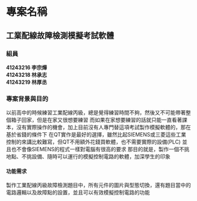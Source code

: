# 專案名稱

## 工業配線故障檢測模擬考試軟體

### 組員
__41243216 李宗燁__  
__41243218 林承志__  
__41243219 林厚丞__

### 專案背景與目的

以前高中的時候練習工業配線丙級，總是覺得練習時間不夠，然後又不可能帶著整個箱子回家，但是在家又很想要練習
而如果在家想要練習的話就只能一直看著課本，沒有實際操作的機會，加上目前沒有人專門替這項考試製作模擬軟體的，那在基於省錢的條件下
在QT實作是最好的選擇，雖然比起SIEMENS或三菱這些工業控制的來講比較難寫，但QT不用額外花錢買軟體，也不需要實際的設備(PLC)
並且也不會像SIEMENS的程式一樣對電腦有很高的要求
那目的就是，製作一個不挑地點、不挑設備、隨時可以運行的模擬控制電路的軟體，加深學生的印象

#### 功能需求

製作工業配線丙級故障檢測題目中，所有元件的圖片與型態切換，還有題目當中的電路邏輯以及故障點的設置，並且可以有效模擬控制電路的功能

